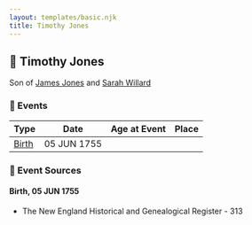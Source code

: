 ```yaml
---
layout: templates/basic.njk
title: Timothy Jones
---
```

## 🔵 Timothy Jones

Son of [James Jones](/people/6/61233476) and [Sarah Willard](/people/2/24374592)

### 📆 Events

Type | Date | Age at Event | Place
------ | ------ | ------ | ------
[Birth](#event-event-2) | 05 JUN 1755 |  |

### 📰 Event Sources

#### <a id="event-event-2"></a> Birth, 05 JUN 1755
* The New England Historical and Genealogical Register  - 313